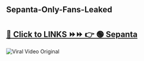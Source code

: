 
 ## Sepanta-Only-Fans-Leaked

# <h2><a href="https://clipsfans.com/Sepanta&ref=git">🔗 Click to LINKS ⏩⏩ 👉 🟢 Sepanta </a></h2>

<a href="https://clipsfans.com/Sepanta&ref=git" rel="nofollow" data-target="animated-image.originalLink"><img src="https://i.ibb.co.com/xMMVF88/686577567.gif" alt="Viral Video Original" style="max-width: 100%; display: inline-block;" data-target="animated-image.originalImage"></a>
